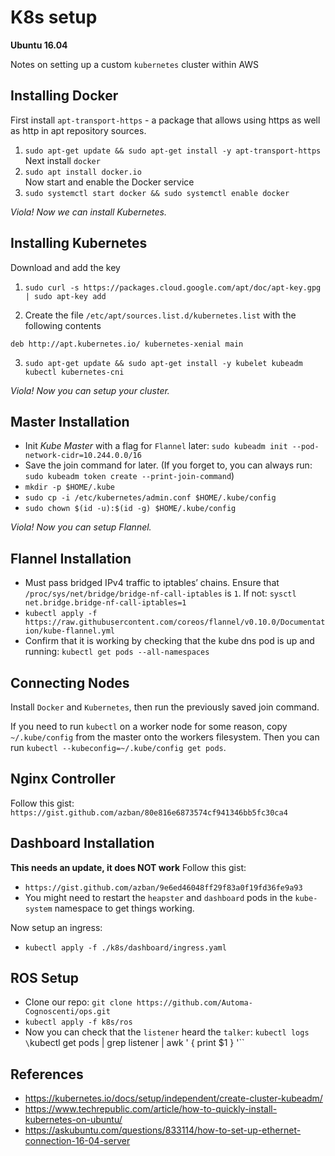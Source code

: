 # K8s setup
**Ubuntu 16.04**

Notes on setting up a custom `kubernetes` cluster within AWS


## Installing Docker
First install `apt-transport-https` - a package that allows using https as well as http in apt repository sources.    
1. `sudo apt-get update && sudo apt-get install -y apt-transport-https`    
Next install `docker`    
2. `sudo apt install docker.io`     
Now start and enable the Docker service     
3. `sudo systemctl start docker && sudo systemctl enable docker`      

*Viola! Now we can install Kubernetes.*

## Installing Kubernetes
Download and add the key    
1. `sudo curl -s https://packages.cloud.google.com/apt/doc/apt-key.gpg | sudo apt-key add`    
 
2. Create the file `/etc/apt/sources.list.d/kubernetes.list` with the following contents
```
deb http://apt.kubernetes.io/ kubernetes-xenial main 
```    
3. `sudo apt-get update && sudo apt-get install -y kubelet kubeadm kubectl kubernetes-cni`    

*Viola! Now you can setup your cluster.*

## Master Installation
+ Init *Kube Master* with a flag for `Flannel` later: `sudo kubeadm init --pod-network-cidr=10.244.0.0/16`
+ Save the join command for later. (If you forget to, you can always run: `sudo kubeadm token create --print-join-command`)
+ `mkdir -p $HOME/.kube`
+ `sudo cp -i /etc/kubernetes/admin.conf $HOME/.kube/config`
+ `sudo chown $(id -u):$(id -g) $HOME/.kube/config`

*Viola! Now you can setup Flannel.*

## Flannel Installation
+ Must pass bridged IPv4 traffic to iptables’ chains. Ensure that `/proc/sys/net/bridge/bridge-nf-call-iptables` is `1`. If not: `sysctl net.bridge.bridge-nf-call-iptables=1`
+ `kubectl apply -f https://raw.githubusercontent.com/coreos/flannel/v0.10.0/Documentation/kube-flannel.yml`
+ Confirm that it is working by checking that the kube dns pod is up and running: `kubectl get pods --all-namespaces`

## Connecting Nodes
Install `Docker` and `Kubernetes`, then run the previously saved join command. 

If you need to run `kubectl` on a worker node for some reason, copy `~/.kube/config` from the master onto the workers filesystem. Then you can run `kubectl --kubeconfig=~/.kube/config get pods`.

## Nginx Controller
Follow this gist: `https://gist.github.com/azban/80e816e6873574cf941346bb5fc30ca4`

## Dashboard Installation
**This needs an update, it does NOT work**
Follow this gist:
+ `https://gist.github.com/azban/9e6ed46048ff29f83a0f19fd36fe9a93`   
+ You might need to restart the `heapster` and `dashboard` pods in the `kube-system` namespace to get things working. 

Now setup an ingress:   
+ `kubectl apply -f ./k8s/dashboard/ingress.yaml`

## ROS Setup
+ Clone our repo: `git clone https://github.com/Automa-Cognoscenti/ops.git`
+ `kubectl apply -f k8s/ros`
+ Now you can check that the `listener` heard the `talker`: `kubectl logs \`kubectl get pods | grep listener | awk ' { print $1 } '\``


## References
* https://kubernetes.io/docs/setup/independent/create-cluster-kubeadm/
* https://www.techrepublic.com/article/how-to-quickly-install-kubernetes-on-ubuntu/
* https://askubuntu.com/questions/833114/how-to-set-up-ethernet-connection-16-04-server
